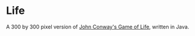 # Life

A 300 by 300 pixel version of [John Conway's Game of Life](https://playgameoflife.com/), written in Java.
